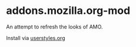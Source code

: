 # addons.mozilla.org-mod
An attempt to refresh the looks of AMO.

Install via [userstyles.org](https://userstyles.org/styles/121071/addons-mozilla-org-new-mozillla-look)
